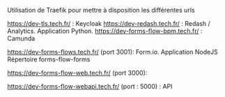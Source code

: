

Utilisation de Traefik pour mettre à disposition les différentes urls 

https://dev-tls.tech.fr/ : Keycloak
https://dev-redash.tech.fr/ : Redash / Analytics. Application Python.
https://dev-forms-flow-bpm.tech.fr/ : Camunda


https://dev-forms-flows.tech.fr/ (port 3001): Form.io.  Application NodeJS
Répertoire forms-flow-forms


https://dev-forms-flow-web.tech.fr/ (port 3000): 

https://dev-forms-flow-webapi.tech.fr/ (port : 5000) : API 
